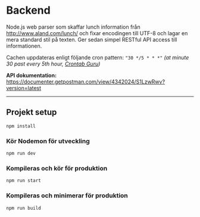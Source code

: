 # Backend

Node.js web parser som skaffar lunch information från http://www.aland.com/lunch/ och fixar encodingen till UTF-8 och lagar en mera standard stil på texten. Ger sedan simpel RESTful API access till informationen.

Cachen uppdateras enligt följande cron pattern: `"30 */5 * * *"` *(at minute 30 past every 5th hour, [Crontab Guru](https://crontab.guru/#30_*/5_*_*_*))*

**API dokumentation:** https://documenter.getpostman.com/view/4342024/S1LzwRwv?version=latest

---

## Projekt setup
```
npm install
```

### Kör Nodemon för utveckling
```
npm run dev
```

### Kompileras och kör för produktion
```
npm run start
```

### Kompileras och minimerar för produktion
```
npm run build
```
